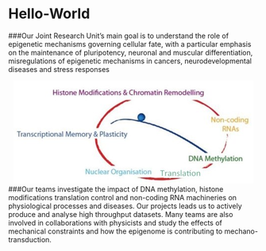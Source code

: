 # Hello-World
###Our Joint Research Unit’s main goal is to understand the role of epigenetic mechanisms governing cellular fate, with a particular emphasis on the maintenance of pluripotency, neuronal and muscular differentiation, misregulations of epigenetic mechanisms in cancers, neurodevelopmental diseases and stress responses 
<div style="text-align:center"><img src ="https://github.com/parisepigenetics/Hello-World/blob/master/unit.jpg" /></div>
###Our teams investigate the impact of DNA methylation, histone modifications translation control  and non-coding RNA machineries on physiological processes and diseases. Our projects leads us to actively produce and analyse high throughput datasets. Many teams are also involved in collaborations with physicists and study the effects of mechanical constraints and how the epigenome is contributing to mechano-transduction.  
